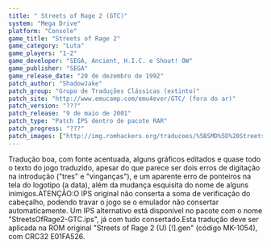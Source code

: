 ```yaml
---
title: " Streets of Rage 2 (GTC)"
system: "Mega Drive"
platform: "Console"
game_title: "Streets of Rage 2"
game_category: "Luta"
game_players: "1-2"
game_developer: "SEGA, Ancient, H.I.C. e Shout! OW"
game_publisher: "SEGA"
game_release_date: "20 de dezembro de 1992"
patch_author: "ShadowJake"
patch_group: "Grupo de Traduções Clássicas (extinto)"
patch_site: "http://www.emucamp.com/emu4ever/GTC/ (fora do ar)"
patch_version: "???"
patch_release: "9 de maio de 2001"
patch_type: "Patch IPS dentro de pacote RAR"
patch_progress: "???"
patch_images: ["http://img.romhackers.org/traducoes/%5BSMD%5D%20Streets%20of%20Rage%202%20-%20GTC%20-%201.png","http://img.romhackers.org/traducoes/%5BSMD%5D%20Streets%20of%20Rage%202%20-%20GTC%20-%202.png","http://img.romhackers.org/traducoes/%5BSMD%5D%20Streets%20of%20Rage%202%20-%20GTC%20-%203.png"]
---
```

Tradução boa, com fonte acentuada, alguns gráficos editados e quase todo o texto do jogo traduzido, apesar do que parece ser dois erros de digitação na introdução ("tres" e "vinganças"), e um aparente erro de ponteiros na tela do logotipo (a data), além da mudança esquisita do nome de alguns inimigos.ATENÇÃO:O IPS original não conserta a soma de verificação do cabeçalho, podendo travar o jogo se o emulador não consertar automaticamente. Um IPS alternativo está disponível no pacote com o nome "StreetsOfRage2-GTC.ips", já com tudo consertado.Esta tradução deve ser aplicada na ROM original "Streets of Rage 2 (U) [!].gen" (código MK-1054), com CRC32 E01FA526.
